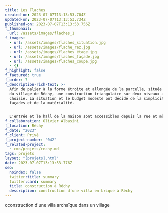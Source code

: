 ```yaml
---
title: Les Flaches
created-on: 2023-07-07T13:13:53.704Z
updated-on: 2023-07-07T13:13:53.734Z
published-on: 2023-07-07T13:13:53.756Z
f_thumbnail:
  url: /assets/images/flaches_1
f_images:
  - url: /assets/images/flaches_situation.jpg
  - url: /assets/images/flache_rez.jpg
  - url: /assets/images/flaches_étage.jpg
  - url: /assets/images/flaches_façade.jpg
  - url: /assets/images/flaches_coupe.jpg
  - {}
f_highlight: false
f_faetured: true
f_order: 7
f_description-rich-text: >-
  Afin de palier à la forme étroite et allongée de la parcelle, située au milieu
  du village de Réchy, une construction triangulaire sur deux niveaux a été
  choisie. La situation et le budget modeste ont décidé de la simplicité des
  façades et de la matérialité.


  L'entrée et le hall de la maison sont accessibles depuis la rue et mènent à un rez-de-chaussée comprenant un salon et une cuisine ouverts sur un espace vert entourant la maison. Quant à la terrasse extérieure couverte, celle-ci est accessible depuis la cuisine et préserve l'intimité avec la rue grâce à un mur de briques intercalées. Ce mur de maçonnerie ajouré se prolonge le long de la façade est, filtrant la lumière du soleil levant, préservant l’intimité des espaces intérieurs et protège du vis-à-vis de la rue et du voisinage. Les plafonds et toitures en boiserie permet d’apporter une touche de chaleur aux murs en maçonnerie.
f_collaboration: Olivier Albasini
f_location: Réchy
f_date: "2023"
f_client: Privé
f_project-number: "042"
f_related-project:
  - cms/projets/rechy.md
tags: projets
layout: "[projets].html"
date: 2023-07-07T13:13:53.776Z
seo:
  noindex: false
  twitter:title: summary
  twitter:card: summary
  title: construction à Réchy
  description: construction d'une villa en brique à Réchy
---
```

c﻿construction d'une villa archaïque dans un village